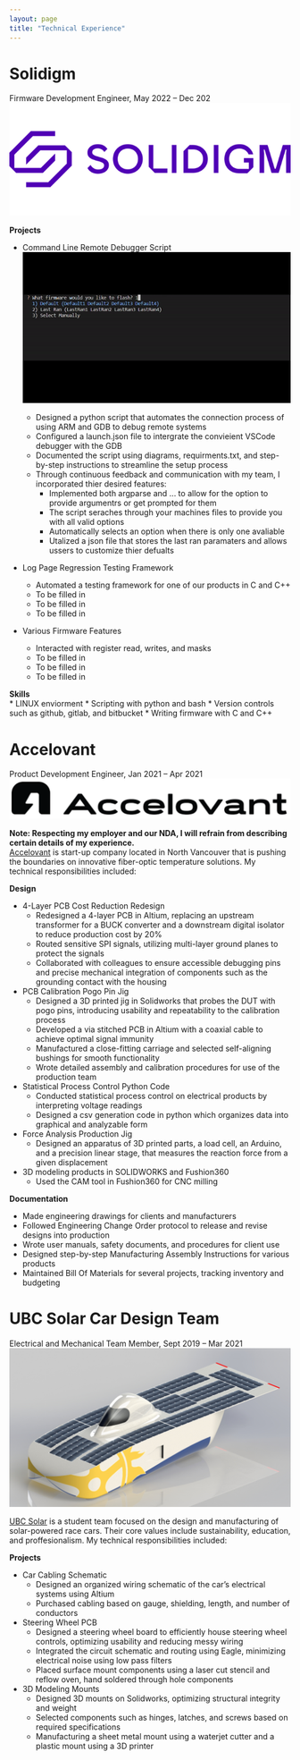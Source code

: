 ```yaml
---
layout: page
title: "Technical Experience"
---
```


# Solidigm  
Firmware Development Engineer, May 2022 – Dec 202  
![rs](https://raw.githubusercontent.com/carterkowel/carterkowel.github.io/master/assets/images/solodigm-logo-2_678x452.png)  

**Projects**  
* Command Line Remote Debugger Script
![rs](https://raw.githubusercontent.com/carterkowel/carterkowel.github.io/master/assets/images/debugtool.gif)  
	* Designed a python script that automates the connection process of using ARM and GDB to debug remote systems
	* Configured a launch.json file to intergrate the convieient VSCode debugger with the GDB 
	* Documented the script using diagrams, requirments.txt, and step-by-step instructions to streamline the setup process
	* Through continuous feedback and communication with my team, I incorporated thier desired features:
		* Implemented both argparse and ... to allow for the option to provide argumentrs or get prompted for them
		* The script seraches through your machines files to provide you with all valid options
		* Automatically selects an option when there is only one avaliable
		* Utalized a json file that stores the last ran paramaters and allows ussers to customize thier defualts
	
* Log Page Regression Testing Framework
	* Automated a testing framework for one of our products in C and C++
	* To be filled in
	* To be filled in
	* To be filled in

* Various Firmware Features
	* Interacted with register read, writes, and masks
	* To be filled in
	* To be filled in
	* To be filled in

**Skills**  
	* LINUX enviorment
	* Scripting with python and bash
	* Version controls such as github, gitlab, and bitbucket
	* Writing firmware with C and C++
	

# Accelovant  
Product Development Engineer, Jan 2021 – Apr 2021  
![rs](https://raw.githubusercontent.com/carterkowel/carterkowel.github.io/master/assets/images/accelovant.PNG)  

**Note: Respecting my employer and our NDA, I will refrain from describing certain details of my experience.**  
[Accelovant](https://www.accelovant.com/) is start-up company located in North Vancouver that is pushing the boundaries on innovative fiber-optic temperature solutions. My technical responsibilities included: 

**Design**  
* 4-Layer PCB Cost Reduction Redesign
	* Redesigned a 4-layer PCB in Altium, replacing an upstream transformer for a BUCK converter and a downstream digital isolator to reduce production cost by 20%
	* Routed sensitive SPI signals, utilizing multi-layer ground planes to protect the signals
	* Collaborated with colleagues to ensure accessible debugging pins and precise mechanical integration of components such as the grounding contact with the housing
* PCB Calibration Pogo Pin Jig
	* Designed a 3D printed jig in Solidworks that probes the DUT with pogo pins, introducing usability and repeatability to the calibration process
	* Developed a via stitched PCB in Altium with a coaxial cable to achieve optimal signal immunity
	* Manufactured a close-fitting carriage and selected self-aligning bushings for smooth functionality
	* Wrote detailed assembly and calibration procedures for use of the production team
* Statistical Process Control Python Code
	* Conducted statistical process control on electrical products by interpreting voltage readings
	* Designed a csv generation code in python which organizes data into graphical and analyzable form
* Force Analysis Production Jig
	* Designed an apparatus of 3D printed parts, a load cell, an Arduino, and a precision linear stage, that measures the reaction force from a given displacement
* 3D modeling products in SOLIDWORKS and Fushion360  
	* Used the CAM tool in Fushion360 for CNC milling 

**Documentation**   
* Made engineering drawings for clients and manufacturers  
* Followed Engineering Change Order protocol to release and revise designs into production  
* Wrote user manuals, safety documents, and procedures for client use  
* Designed step-by-step Manufacturing Assembly Instructions for various products  
* Maintained Bill Of Materials for several projects, tracking inventory and budgeting  


# UBC Solar Car Design Team  
Electrical and Mechanical Team Member, Sept 2019 – Mar 2021  
![rs](https://raw.githubusercontent.com/carterkowel/carterkowel.github.io/master/assets/images/UBCSolar.jpg)  

[UBC Solar](https://ubcsolar.com/) is a student team focused on the design and manufacturing of solar-powered race cars. Their core values include sustainability, education, and proffesionalism. My technical responsibilities included: 

**Projects**  
* Car Cabling Schematic
	* Designed an organized wiring schematic of the car’s electrical systems using Altium
	* Purchased cabling based on gauge, shielding, length, and number of conductors
* Steering Wheel PCB
	* Designed a steering wheel board to efficiently house steering wheel controls, optimizing usability and reducing messy wiring
	* Integrated the circuit schematic and routing using Eagle, minimizing electrical noise using low pass filters
	* Placed surface mount components using a laser cut stencil and reflow oven, hand soldered through hole components
* 3D Modeling Mounts
	* Designed 3D mounts on Solidworks, optimizing structural integrity and weight
	* Selected components such as hinges, latches, and screws based on required specifications
	* Manufacturing a sheet metal mount using a waterjet cutter and a plastic mount using a 3D printer
